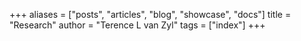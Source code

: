 +++
aliases = ["posts", "articles", "blog", "showcase", "docs"]
title = "Research"
author = "Terence L van Zyl"
tags = ["index"]
+++
